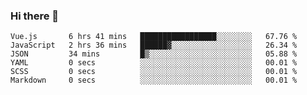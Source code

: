 ### Hi there 👋

<!--
**hjklink/hjklink** is a ✨ _special_ ✨ repository because its `README.md` (this file) appears on your GitHub profile.

Here are some ideas to get you started:

- 🔭 I’m currently working on ...
- 🌱 I’m currently learning ...
- 👯 I’m looking to collaborate on ...
- 🤔 I’m looking for help with ...
- 💬 Ask me about ...
- 📫 How to reach me: ...
- 😄 Pronouns: ...
- ⚡ Fun fact: ...
-->


<!--START_SECTION:waka-->

```text
Vue.js       6 hrs 41 mins   █████████████████░░░░░░░░   67.76 %
JavaScript   2 hrs 36 mins   ██████▓░░░░░░░░░░░░░░░░░░   26.34 %
JSON         34 mins         █▒░░░░░░░░░░░░░░░░░░░░░░░   05.88 %
YAML         0 secs          ░░░░░░░░░░░░░░░░░░░░░░░░░   00.01 %
SCSS         0 secs          ░░░░░░░░░░░░░░░░░░░░░░░░░   00.01 %
Markdown     0 secs          ░░░░░░░░░░░░░░░░░░░░░░░░░   00.01 %
```

<!--END_SECTION:waka-->
